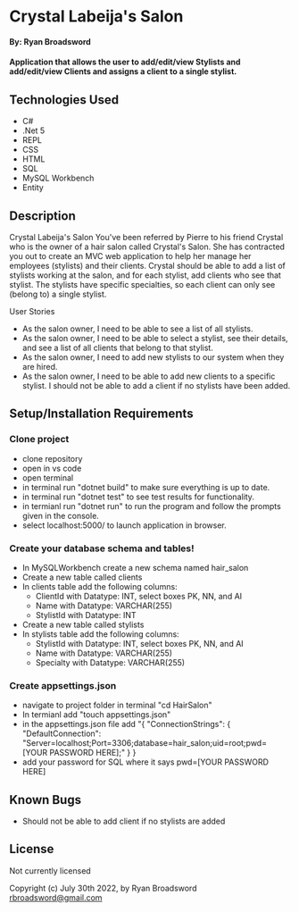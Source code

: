 # Crystal Labeija's Salon

#### By: Ryan Broadsword

#### Application that allows the user to add/edit/view Stylists and add/edit/view Clients and assigns a client to a single stylist. 

## Technologies Used

* C#
* .Net 5
* REPL
* CSS
* HTML
* SQL
* MySQL Workbench 
* Entity


## Description 

Crystal Labeija's Salon
You've been referred by Pierre to his friend Crystal who is the owner of a hair salon called Crystal's Salon. She has contracted you out to create an MVC web application to help her manage her employees (stylists) and their clients. Crystal should be able to add a list of stylists working at the salon, and for each stylist, add clients who see that stylist. The stylists have specific specialties, so each client can only see (belong to) a single stylist.

User Stories
* As the salon owner, I need to be able to see a list of all stylists.
* As the salon owner, I need to be able to select a stylist, see their details, and see a list of all clients that belong to that stylist.
* As the salon owner, I need to add new stylists to our system when they are hired.
* As the salon owner, I need to be able to add new clients to a specific stylist. I should not be able to add a client if no stylists have been added.

## Setup/Installation Requirements

### Clone project
* clone repository
* open in vs code
* open terminal
* in terminal run "dotnet build" to make sure everything is up to date.
* in terminal run "dotnet test" to see test results for functionality. 
* in termianl run "dotnet run" to run the program and follow the prompts given in the console. 
* select localhost:5000/ to launch application in browser.

### Create your database schema and tables! 
* In MySQLWorkbench create a new schema named hair_salon
* Create a new table called clients
* In clients table add the following columns: 
  * ClientId with Datatype: INT, select boxes PK, NN, and AI
  * Name with Datatype: VARCHAR(255)
  * StylistId with Datatype: INT
* Create a new table called stylists
* In stylists table add the following columns: 
  * StylistId with Datatype: INT, select boxes PK, NN, and AI
  * Name with Datatype: VARCHAR(255)
  * Specialty with Datatype: VARCHAR(255)

### Create appsettings.json
* navigate to project folder in terminal "cd HairSalon"
* In termianl add "touch appsettings.json" 
* in the appsettings.json file add "{
  "ConnectionStrings": {
      "DefaultConnection": "Server=localhost;Port=3306;database=hair_salon;uid=root;pwd=[YOUR PASSWORD HERE];"
  }
}
* add your password for SQL where it says pwd=[YOUR PASSWORD HERE] 


## Known Bugs

* Should not be able to add client if no stylists are added


## License

Not currently licensed 

Copyright (c) July 30th 2022, by Ryan Broadsword rbroadsword@gmail.com 
